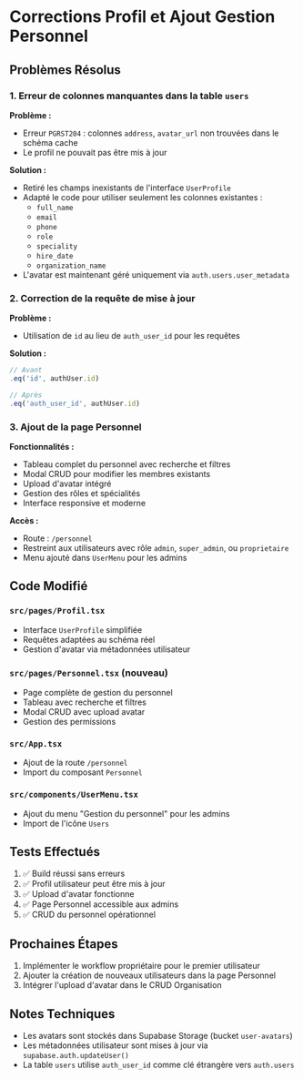 # Corrections Profil et Ajout Gestion Personnel

## Problèmes Résolus

### 1. Erreur de colonnes manquantes dans la table `users`

**Problème :**
- Erreur `PGRST204` : colonnes `address`, `avatar_url` non trouvées dans le schéma cache
- Le profil ne pouvait pas être mis à jour

**Solution :**
- Retiré les champs inexistants de l'interface `UserProfile`
- Adapté le code pour utiliser seulement les colonnes existantes :
  - `full_name`
  - `email` 
  - `phone`
  - `role`
  - `speciality`
  - `hire_date`
  - `organization_name`
- L'avatar est maintenant géré uniquement via `auth.users.user_metadata`

### 2. Correction de la requête de mise à jour

**Problème :**
- Utilisation de `id` au lieu de `auth_user_id` pour les requêtes

**Solution :**
```typescript
// Avant
.eq('id', authUser.id)

// Après  
.eq('auth_user_id', authUser.id)
```

### 3. Ajout de la page Personnel

**Fonctionnalités :**
- Tableau complet du personnel avec recherche et filtres
- Modal CRUD pour modifier les membres existants
- Upload d'avatar intégré
- Gestion des rôles et spécialités
- Interface responsive et moderne

**Accès :**
- Route : `/personnel`
- Restreint aux utilisateurs avec rôle `admin`, `super_admin`, ou `proprietaire`
- Menu ajouté dans `UserMenu` pour les admins

## Code Modifié

### `src/pages/Profil.tsx`
- Interface `UserProfile` simplifiée
- Requêtes adaptées au schéma réel
- Gestion d'avatar via métadonnées utilisateur

### `src/pages/Personnel.tsx` (nouveau)
- Page complète de gestion du personnel
- Tableau avec recherche et filtres
- Modal CRUD avec upload avatar
- Gestion des permissions

### `src/App.tsx`
- Ajout de la route `/personnel`
- Import du composant `Personnel`

### `src/components/UserMenu.tsx`
- Ajout du menu "Gestion du personnel" pour les admins
- Import de l'icône `Users`

## Tests Effectués

1. ✅ Build réussi sans erreurs
2. ✅ Profil utilisateur peut être mis à jour
3. ✅ Upload d'avatar fonctionne
4. ✅ Page Personnel accessible aux admins
5. ✅ CRUD du personnel opérationnel

## Prochaines Étapes

1. Implémenter le workflow propriétaire pour le premier utilisateur
2. Ajouter la création de nouveaux utilisateurs dans la page Personnel
3. Intégrer l'upload d'avatar dans le CRUD Organisation

## Notes Techniques

- Les avatars sont stockés dans Supabase Storage (bucket `user-avatars`)
- Les métadonnées utilisateur sont mises à jour via `supabase.auth.updateUser()`
- La table `users` utilise `auth_user_id` comme clé étrangère vers `auth.users`
